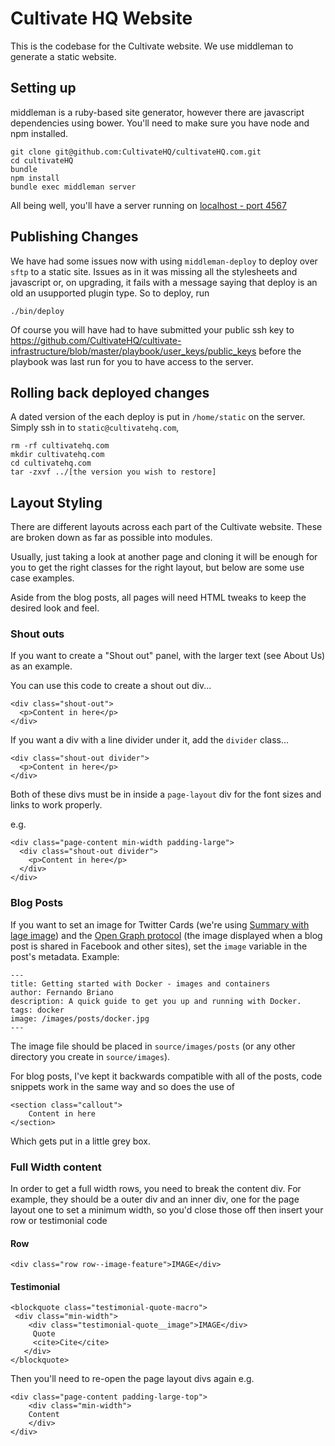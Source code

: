 # Cultivate HQ Website

This is the codebase for the Cultivate website. We use middleman to generate a static website.

## Setting up

middleman is a ruby-based site generator, however there are javascript dependencies using bower.
You'll need to make sure you have node and npm installed.

    git clone git@github.com:CultivateHQ/cultivateHQ.com.git
    cd cultivateHQ
    bundle
    npm install
    bundle exec middleman server

All being well, you'll have a server running on [localhost - port 4567](http://0.0.0.0:4567)

## Publishing Changes

We have had some issues now with using `middleman-deploy` to deploy over `sftp` to a static site. Issues as in it was missing all the stylesheets
and javascript or, on upgrading, it fails with a message saying that deploy is an old an usupported plugin type. So to deploy, run

```
./bin/deploy
```

Of course you will have had to have submitted your public ssh key to https://github.com/CultivateHQ/cultivate-infrastructure/blob/master/playbook/user_keys/public_keys
before the playbook was last run for you to have access to the server.

## Rolling back deployed changes

A dated version of the each deploy is put in `/home/static` on the server. Simply ssh in to `static@cultivatehq.com`,

```
rm -rf cultivatehq.com
mkdir cultivatehq.com
cd cultivatehq.com
tar -zxvf ../[the version you wish to restore]
```


## Layout Styling

There are different layouts across each part of the Cultivate website. These are broken down as far as possible into modules.

Usually, just taking a look at another page and cloning it will be enough for you to get the right classes for the right layout, but below are some use case examples.

Aside from the blog posts, all pages will need HTML tweaks to keep the desired look and feel.

### Shout outs

If you want to create a "Shout out" panel, with the larger text (see About Us) as an example.

You can use this code to create a shout out div...

    <div class="shout-out">
      <p>Content in here</p>
    </div>

If you want a div with a line divider under it, add the `divider` class...

    <div class="shout-out divider">
      <p>Content in here</p>
    </div>

Both of these divs must be in inside a `page-layout` div for the font sizes and links to work properly.

e.g.

    <div class="page-content min-width padding-large">
      <div class="shout-out divider">
        <p>Content in here</p>
      </div>
    </div>

### Blog Posts

If you want to set an image for Twitter Cards (we're using [Summary with lage image](https://developer.twitter.com/en/docs/tweets/optimize-with-cards/overview/summary-card-with-large-image)) and the [Open Graph protocol](http://opengraphprotocol.org/) (the image displayed when a blog post is shared in Facebook and other sites), set the `image` variable in the post's metadata. Example:

```
---
title: Getting started with Docker - images and containers
author: Fernando Briano
description: A quick guide to get you up and running with Docker.
tags: docker
image: /images/posts/docker.jpg
---
```
The image file should be placed in `source/images/posts` (or any other directory you create in `source/images`).

For blog posts, I've kept it backwards compatible with all of the posts, code snippets work in the same way and so does the use of

    <section class="callout">
        Content in here
    </section>

Which gets put in a little grey box.

### Full Width content

In order to get a full width rows, you need to break the content div. For example, they should be a outer div and an inner div, one for the page layout one to set a minimum width, so you'd close those off then insert your row or testimonial code

#### Row

    <div class="row row--image-feature">IMAGE</div>

#### Testimonial
    <blockquote class="testimonial-quote-macro">
     <div class="min-width">
        <div class="testimonial-quote__image">IMAGE</div>
         Quote
         <cite>Cite</cite>
       </div>
    </blockquote>

 Then you'll need to re-open the page layout divs again e.g.

    <div class="page-content padding-large-top">
        <div class="min-width">
        Content
        </div>
    </div>
